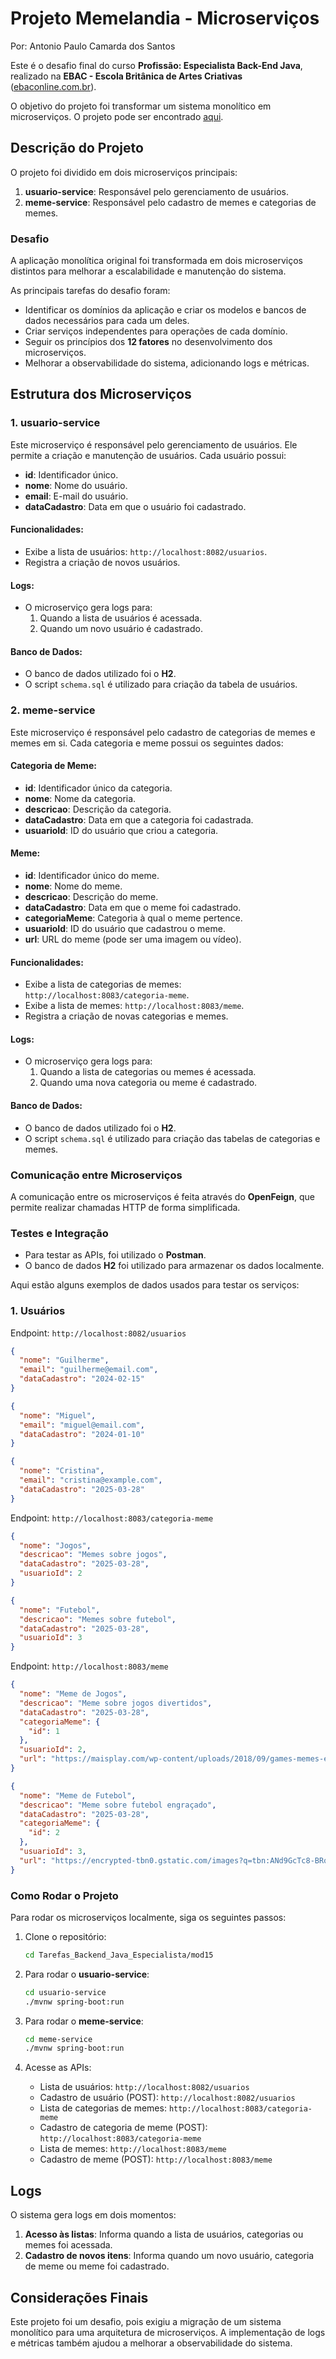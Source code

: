 # Projeto Memelandia - Microserviços

Por: Antonio Paulo Camarda dos Santos

Este é o desafio final do curso **Profissão: Especialista Back-End Java**, realizado na **EBAC - Escola Britânica de Artes Criativas** ([ebaconline.com.br](https://ebaconline.com.br/)).

O objetivo do projeto foi transformar um sistema monolítico em microserviços. O projeto pode ser encontrado [aqui](https://github.com/Antoniopauloo/Tarefas_Backend_Java_Especialista/tree/master/mod15).

## Descrição do Projeto

O projeto foi dividido em dois microserviços principais:

1. **usuario-service**: Responsável pelo gerenciamento de usuários.
2. **meme-service**: Responsável pelo cadastro de memes e categorias de memes.

### Desafio

A aplicação monolítica original foi transformada em dois microserviços distintos para melhorar a escalabilidade e manutenção do sistema. 

As principais tarefas do desafio foram:

- Identificar os domínios da aplicação e criar os modelos e bancos de dados necessários para cada um deles.
- Criar serviços independentes para operações de cada domínio.
- Seguir os princípios dos **12 fatores** no desenvolvimento dos microserviços.
- Melhorar a observabilidade do sistema, adicionando logs e métricas.

## Estrutura dos Microserviços

### 1. **usuario-service**

Este microserviço é responsável pelo gerenciamento de usuários. Ele permite a criação e manutenção de usuários. Cada usuário possui:

- **id**: Identificador único.
- **nome**: Nome do usuário.
- **email**: E-mail do usuário.
- **dataCadastro**: Data em que o usuário foi cadastrado.

#### Funcionalidades:

- Exibe a lista de usuários: `http://localhost:8082/usuarios`.
- Registra a criação de novos usuários.

#### Logs:

- O microserviço gera logs para:
  1. Quando a lista de usuários é acessada.
  2. Quando um novo usuário é cadastrado.

#### Banco de Dados:

- O banco de dados utilizado foi o **H2**.
- O script `schema.sql` é utilizado para criação da tabela de usuários.

### 2. **meme-service**

Este microserviço é responsável pelo cadastro de categorias de memes e memes em si. Cada categoria e meme possui os seguintes dados:

#### Categoria de Meme:
- **id**: Identificador único da categoria.
- **nome**: Nome da categoria.
- **descricao**: Descrição da categoria.
- **dataCadastro**: Data em que a categoria foi cadastrada.
- **usuarioId**: ID do usuário que criou a categoria.

#### Meme:
- **id**: Identificador único do meme.
- **nome**: Nome do meme.
- **descricao**: Descrição do meme.
- **dataCadastro**: Data em que o meme foi cadastrado.
- **categoriaMeme**: Categoria à qual o meme pertence.
- **usuarioId**: ID do usuário que cadastrou o meme.
- **url**: URL do meme (pode ser uma imagem ou vídeo).

#### Funcionalidades:

- Exibe a lista de categorias de memes: `http://localhost:8083/categoria-meme`.
- Exibe a lista de memes: `http://localhost:8083/meme`.
- Registra a criação de novas categorias e memes.

#### Logs:

- O microserviço gera logs para:
  1. Quando a lista de categorias ou memes é acessada.
  2. Quando uma nova categoria ou meme é cadastrado.

#### Banco de Dados:

- O banco de dados utilizado foi o **H2**.
- O script `schema.sql` é utilizado para criação das tabelas de categorias e memes.

### Comunicação entre Microserviços

A comunicação entre os microserviços é feita através do **OpenFeign**, que permite realizar chamadas HTTP de forma simplificada.

### Testes e Integração

- Para testar as APIs, foi utilizado o **Postman**.
- O banco de dados **H2** foi utilizado para armazenar os dados localmente.

Aqui estão alguns exemplos de dados usados para testar os serviços:

### 1. **Usuários**

Endpoint: `http://localhost:8082/usuarios`

```json
{
  "nome": "Guilherme",
  "email": "guilherme@email.com",
  "dataCadastro": "2024-02-15"
}

{
  "nome": "Miguel",
  "email": "miguel@email.com",
  "dataCadastro": "2024-01-10"
}

{
  "nome": "Cristina",
  "email": "cristina@example.com",
  "dataCadastro": "2025-03-28"
}

```

Endpoint: `http://localhost:8083/categoria-meme`

```json
{
  "nome": "Jogos",
  "descricao": "Memes sobre jogos",
  "dataCadastro": "2025-03-28",
  "usuarioId": 2
}

{
  "nome": "Futebol",
  "descricao": "Memes sobre futebol",
  "dataCadastro": "2025-03-28",
  "usuarioId": 3
}
```

Endpoint: `http://localhost:8083/meme`

```json
{
  "nome": "Meme de Jogos",
  "descricao": "Meme sobre jogos divertidos",
  "dataCadastro": "2025-03-28",
  "categoriaMeme": {
    "id": 1
  },
  "usuarioId": 2,
  "url": "https://maisplay.com/wp-content/uploads/2018/09/games-memes-engracados-1.jpg"
}

{
  "nome": "Meme de Futebol",
  "descricao": "Meme sobre futebol engraçado",
  "dataCadastro": "2025-03-28",
  "categoriaMeme": {
    "id": 2
  },
  "usuarioId": 3,
  "url": "https://encrypted-tbn0.gstatic.com/images?q=tbn:ANd9GcTc8-BRqkE-fIMombVLpLhl5i6b1_2PXWofkA&s"
}
```

### Como Rodar o Projeto

Para rodar os microserviços localmente, siga os seguintes passos:

1. Clone o repositório:
    ```bash    git clone https://github.com/JonathanBoza/Tarefas_Backend_Java_Especialista.git
    cd Tarefas_Backend_Java_Especialista/mod15
    ```

2. Para rodar o **usuario-service**:
    ```bash
    cd usuario-service
    ./mvnw spring-boot:run
    ```

3. Para rodar o **meme-service**:
    ```bash
    cd meme-service
    ./mvnw spring-boot:run
    ```

4. Acesse as APIs:

    - Lista de usuários: `http://localhost:8082/usuarios`
    - Cadastro de usuário (POST): `http://localhost:8082/usuarios`
    - Lista de categorias de memes: `http://localhost:8083/categoria-meme`
    - Cadastro de categoria de meme (POST): `http://localhost:8083/categoria-meme`
    - Lista de memes: `http://localhost:8083/meme`
    - Cadastro de meme (POST): `http://localhost:8083/meme`

## Logs

O sistema gera logs em dois momentos:

1. **Acesso às listas**: Informa quando a lista de usuários, categorias ou memes foi acessada.
2. **Cadastro de novos itens**: Informa quando um novo usuário, categoria de meme ou meme foi cadastrado.

## Considerações Finais

Este projeto foi um desafio, pois exigiu a migração de um sistema monolítico para uma arquitetura de microserviços. A implementação de logs e métricas também ajudou a melhorar a observabilidade do sistema.

